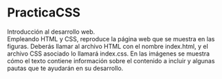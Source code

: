 # PracticaCSS

Introducción al desarrollo web. </br>
Empleando HTML y CSS, reproduce la página web que se muestra en las figuras. Deberás llamar al archivo HTML con el nombre index.html, y el archivo CSS asociado lo llamará index.css. En las imágenes se muestra cómo el texto contiene información sobre el contenido a incluir y algunas pautas que te ayudarán en su desarrollo.
